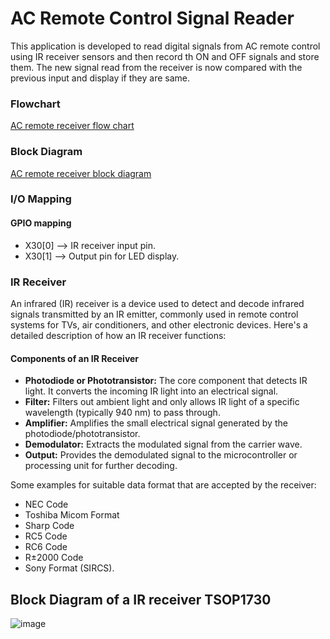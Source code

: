 # AC Remote Control Signal Reader
This application is developed to read digital signals from AC remote control using IR receiver sensors and then record th ON and OFF signals and store them. The new signal read from the receiver is now compared with the previous input and display if they are same.

### Flowchart 
[AC remote receiver flow chart](https://github.com/vishal-hunashikatti/riscv/blob/main/Week-3/IR_reciever-flow_chart.png)

### Block Diagram 
[AC remote receiver block diagram](https://github.com/vishal-hunashikatti/riscv/blob/main/Week-3/IR_reciever_block-diagram.png)

### I/O Mapping
#### GPIO mapping
- X30[0] --> IR receiver input pin.
- X30[1] --> Output pin for LED display. 
### IR Receiver
An infrared (IR) receiver is a device used to detect and decode infrared signals transmitted by an IR emitter, commonly used in remote control systems for TVs, air conditioners, and other electronic devices. Here's a detailed description of how an IR receiver functions:

#### Components of an IR Receiver
- **Photodiode or Phototransistor:** The core component that detects IR light. It converts the incoming IR light into an electrical signal.
- **Filter:** Filters out ambient light and only allows IR light of a specific wavelength (typically 940 nm) to pass through.
- **Amplifier:** Amplifies the small electrical signal generated by the photodiode/phototransistor.
- **Demodulator:** Extracts the modulated signal from the carrier wave.
- **Output:** Provides the demodulated signal to the microcontroller or processing unit for further decoding.

Some examples for suitable data format that are accepted by the receiver: 
- NEC Code
- Toshiba Micom Format
- Sharp Code
- RC5 Code
- RC6 Code
- R±2000 Code
- Sony Format (SIRCS).

## Block Diagram of a IR receiver TSOP1730

![image](https://github.com/vishal-hunashikatti/riscv/assets/93430948/df208f18-1ec4-4c52-8312-6293adc63e02)

